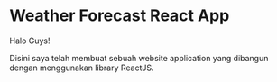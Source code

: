 # Weather Forecast React App

Halo Guys!

Disini saya telah membuat sebuah website application yang dibangun dengan menggunakan library ReactJS.
